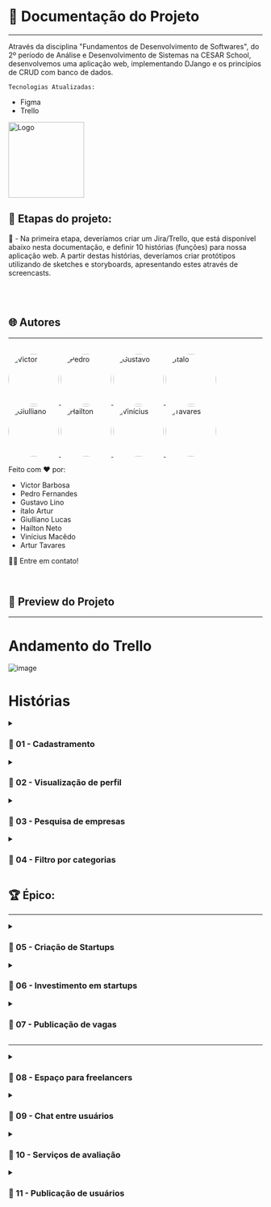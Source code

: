 # 📒 Documentação do Projeto
---

Através da disciplina "Fundamentos de Desenvolvimento de Softwares", do 2º período de Análise e Desenvolvimento de Sistemas na CESAR School, desenvolvemos uma aplicação web, implementando DJango e os princípios de CRUD com banco de dados.

```Tecnologias Atualizadas:```
- Figma
- Trello

<img src="https://github.com/user-attachments/assets/2e585671-9441-4b52-9683-d2fbe8688f8d" width="150px" alt="Logo">


<br>

## 🎲 Etapas do projeto:

🥇 - Na primeira etapa, deveríamos criar um Jira/Trello, que está disponível abaixo nesta documentação, e definir 10 histórias (funções) para nossa aplicação web. A partir destas histórias, deveríamos criar protótipos utilizando de sketches e storyboards, apresentando estes através de screencasts.

<br>

<!--div style="display: inline_block"--><br>
  <!--img align="center" alt="HTML" heigth="30" width="40" src="https://cdn.jsdelivr.net/gh/devicons/devicon@latest/icons/html5/html5-original.svg"-->
  <!--img align="center" alt="CSS" heigth="30" width="40" src="https://cdn.jsdelivr.net/gh/devicons/devicon@latest/icons/css3/css3-original.svg"-->
  <!--img align="center" alt="JS" heigth="30" width="40" src="https://cdn.jsdelivr.net/gh/devicons/devicon@latest/icons/javascript/javascript-original.svg"-->
<!--/div-->

## 🌐 Autores
---
<br>

<a href="https://github.com/victorb-s">
 <img style="border-radius: 50%" src="https://avatars.githubusercontent.com/u/114593367?s=400&u=35dad9c7030300514c27e765de70b83b4073c802&v=4" width="100px;" alt="Victor"/>
</a>
<a href="https://github.com/fernandes-pedro">
 <img style="border-radius: 50%" src="https://avatars.githubusercontent.com/u/180231483?v=4" width="100px;" alt="Pedro"/>
</a>
<a href="https://github.com/GustavoLino728">
 <img style="border-radius: 50%" src="https://avatars.githubusercontent.com/u/161669997?v=4" width="100px;" alt="Gustavo"/>
</a>
<a href="https://github.com/ItaloVasconcelos05">
 <img style="border-radius: 50%" src="https://avatars.githubusercontent.com/u/163598100?v=4" width="100px;" alt="Ítalo"/>
</a>
<a href="https://github.com/giulms">
 <img style="border-radius: 50%" src="https://avatars.githubusercontent.com/u/163376922?v=4" width="100px;" alt="Giulliano"/>
</a>
<a href="https://github.com/hailtonneto">
 <img style="border-radius: 50%" src="https://avatars.githubusercontent.com/u/130097508?v=4" width="100px;" alt="Hailton"/>
</a>
<a href="https://github.com/viniSouza06">
 <img style="border-radius: 50%" src="https://avatars.githubusercontent.com/u/166858981?v=4" width="100px;" alt="Vinícius"/>
</a>
<a href="https://github.com/TavaressDev">
 <img style="border-radius: 50%" src="https://avatars.githubusercontent.com/u/165433530?v=4" width="100px;" alt="Tavares"/>
</a>

Feito com ❤️ por:
- Victor Barbosa
- Pedro Fernandes
- Gustavo Lino
- ítalo Artur
- Giulliano Lucas
- Hailton Neto
- Vinícius Macêdo
- Artur Tavares

👋🏽 Entre em contato!

<br>

## 🔗 Preview do Projeto
---

<h1>Andamento do Trello</h1>

![image](https://github.com/user-attachments/assets/5ec3e947-9546-4936-be02-001a27cfb31e)


<h1>Histórias</h1>

<details>
  <summary><h3>🏅 01 - Cadastramento</h3></summary>
  
  ```Cartão``` - Como empresa ou startup, eu gostaria de cadastrar meu negócio no aplicativo.
  
  ```Conversa``` - //
  
  ```Confirmação``` -  Através de um formulário inicial, o usuário acrescentará as informações de seu negócio e enviará para o banco de dados do app, gerando seu perfil que poderá ser acessado   por outros usuários.
</details>

<details>
  <summary><h3>🏅 02 - Visualização de perfil</h3></summary>
  
  ```Cartão``` - Como usuário, eu gostaria de visualizar o meu perfil e alterar informações dele.
  
  ```Conversa``` - //
  
  ```Confirmação``` -  Através de um ícone de perfil, o usuário acessa o seu perfil e pode alterar as informações da empresa dele, por meio de um botão de ‘editar perfil’.
</details>

<details>
  <summary><h3>🏅 03 - Pesquisa de empresas</h3></summary>
  
  ```Cartão``` -  Como usuário, eu gostaria de pesquisar outras empresas.
  
  ```Conversa``` - //
  
  ```Confirmação``` -  Através de uma barra de pesquisa, onde o usuário pode encontrar outras empresas.
</details>

<details>
  <summary><h3>🏅 04 - Filtro por categorias</h3></summary>
  
  ```Cartão``` - Como empresa ou startup, eu gostaria de filtrar outras empresas de acordo com categorias.
  
  ```Conversa``` - //
  
  ```Confirmação``` -  Através de um botão de filtros, contendo diversas categorias, onde o usuário filtra outras empresas encontrando aquela que ele está querendo procurar.
</details>

<h2>🏆 Épico:</h2>

---

<details>
  <summary><h3>🏅 05 - Criação de Startups</h3></summary>
  
  ```Cartão``` - Como usuário, gostaria de criar startups.
  
  ```Conversa``` - Esta criação poderá ser de diversas maneiras, desde contratando pessoas para projetos específicos até apresentando a startup e buscando colaboradores para a ideia principal.
  
  ```Confirmação``` -  Através de um botão que leva para uma aba de startups, o usuário pode criar uma startup por meio de um botão e preenchimento das informações.
</details>

<details>
  <summary><h3>🏅 06 - Investimento em startups</h3></summary>
  
  ```Cartão``` - Como usuário ou CEO, gostaria de investir ou procurar investidores para o meu negócio.
  
  ```Conversa``` - //
  
  ```Confirmação``` -  Na mesma aba de startups, o usuário/CEO pode acessar por meio de um botão a seção de investimentos, onde pode encontrar um investidor para sua empresa ou ser um investidor para outra empresa.
</details>

<details>
  <summary><h3>🏅 07 - Publicação de vagas</h3></summary>
  
  ```Cartão``` - Como CEO de uma startup, eu gostaria de publicar vagas para projetos específicos ou para minha startup
  
  ```Conversa``` - //
  
  ```Confirmação``` -  Através de um botão, informar a vaga disponível, descrevendo a vaga, requisitos, remuneração e outras informações importantes, a qual será disponibilizada no banco de dados e exibida na aba de startups.
</details>

---

<details>
  <summary><h3>🏅 08 - Espaço para freelancers</h3></summary>
  
  ```Cartão``` - Eu como usuário, gostaria de oferecer meus serviços como freelancer para outras empresas/startups.
  
  ```Conversa``` - //
  
  ```Confirmação``` -  Através da aba de freelancer, o usuário pode oferecer os seus serviços depois de preencher os dados necessários e explicar os seus serviços e habilidades.
</details>

<details>
  <summary><h3>🏅 09 - Chat entre usuários</h3></summary>
  
  ```Cartão``` - Como usuário, gostaria de ter contato com outros usuários.
  
  ```Conversa``` - Estes usuários podem ser contratantes, candidatos para vagas, investidores ou qualquer outro usuário que deseja e/ou precisa estabelecer uma comunicação ativa.
  
  ```Confirmação``` -  Na seção de perfil, ou através das abas de contratações e investimentos, haverá um botão que enviará ao destinatário uma solicitação de contato, iniciando um chat na aba de conversas entre o remetente e o destinatário.
</details>

<details>
  <summary><h3>🏅 10 - Serviços de avaliação</h3></summary>
  
  ```Cartão``` - Como usuário, gostaria de recomendar outras empresas, startups ou freelancers.
  
  ```Conversa``` - //
  
  ```Confirmação``` -  O usuário que estabelecer algum serviço com outros contribuintes poderá deixar avaliações sobre o mesmo, recomendando para outros usuários do aplicativo.
</details>

<details>
  <summary><h3>🏅 11 - Publicação de usuários</h3></summary>
  
  ```Cartão``` - Como usuário, gostaria de fazer publicações e interagir com outros usuários.
  
  ```Conversa``` - //
  
  ```Confirmação``` - Através da aba inicial, o usuário pode escrever publicações e comentar outras publicações.
</details>
